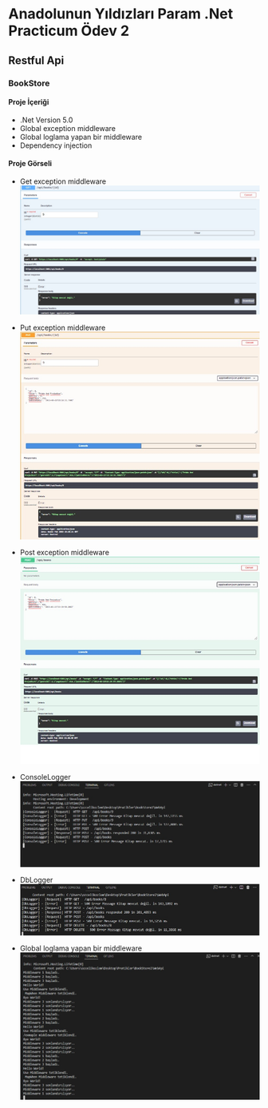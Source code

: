# Anadolunun Yıldızları Param .Net Practicum Ödev 2
## Restful Api
### BookStore
#### Proje İçeriği
- .Net Version 5.0
- Global exception middleware
- Global loglama yapan bir middleware
- Dependency injection
 #### Proje Görseli
- Get exception middleware
![Get exception middleware](images/Odev2-1.jpg)
- Put exception middleware
![Put exception middleware](images/Odev2-2.jpg)

- Post exception middleware
![Post exception middleware](images/Odev2-3.jpg)

- ConsoleLogger
![ConsoleLogger](images/Odev2-4.jpg)

- DbLogger
![DbLogger](images/Odev2-5.jpg)

- Global loglama yapan bir middleware
![Global loglama yapan bir middleware](images/Odev2-6.jpg)